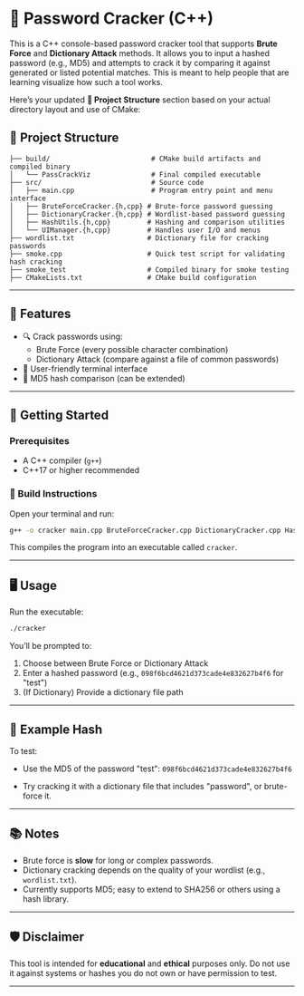# 🔐 Password Cracker (C++)

This is a C++ console-based password cracker tool that supports **Brute Force** and **Dictionary Attack** methods. It allows you to input a hashed password (e.g., MD5) and attempts to crack it by comparing it against generated or listed potential matches. This is meant to help people that are learning visualize how such a tool works.

Here’s your updated **📁 Project Structure** section based on your actual directory layout and use of CMake:

## 📁 Project Structure

```
├── build/                         # CMake build artifacts and compiled binary
│   └── PassCrackViz               # Final compiled executable
├── src/                           # Source code
│   ├── main.cpp                   # Program entry point and menu interface
│   ├── BruteForceCracker.{h,cpp} # Brute-force password guessing
│   ├── DictionaryCracker.{h,cpp} # Wordlist-based password guessing
│   ├── HashUtils.{h,cpp}         # Hashing and comparison utilities
│   └── UIManager.{h,cpp}         # Handles user I/O and menus
├── wordlist.txt                  # Dictionary file for cracking passwords
├── smoke.cpp                     # Quick test script for validating hash cracking
├── smoke_test                    # Compiled binary for smoke testing
├── CMakeLists.txt                # CMake build configuration
```
---

## 🧠 Features

- 🔍 Crack passwords using:
  - Brute Force (every possible character combination)
  - Dictionary Attack (compare against a file of common passwords)
- 💬 User-friendly terminal interface
- 🔑 MD5 hash comparison (can be extended)

---

## 🚀 Getting Started

### Prerequisites

- A C++ compiler (`g++`)
- C++17 or higher recommended

### 🔧 Build Instructions

Open your terminal and run:

```bash
g++ -o cracker main.cpp BruteForceCracker.cpp DictionaryCracker.cpp HashUtils.cpp UIManager.cpp
````

This compiles the program into an executable called `cracker`.

---

## 🖥️ Usage

Run the executable:

```bash
./cracker
```

You’ll be prompted to:

1. Choose between Brute Force or Dictionary Attack
2. Enter a hashed password (e.g., `098f6bcd4621d373cade4e832627b4f6` for "test")
3. (If Dictionary) Provide a dictionary file path

---

## 🧪 Example Hash

To test:

* Use the MD5 of the password "test":
  `098f6bcd4621d373cade4e832627b4f6`

* Try cracking it with a dictionary file that includes "password", or brute-force it.

---

## 📚 Notes

* Brute force is **slow** for long or complex passwords.
* Dictionary cracking depends on the quality of your wordlist (e.g., `wordlist.txt`).
* Currently supports MD5; easy to extend to SHA256 or others using a hash library.

---

## 🛡️ Disclaimer

This tool is intended for **educational** and **ethical** purposes only. Do not use it against systems or hashes you do not own or have permission to test.

---
